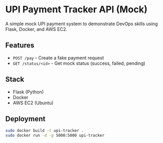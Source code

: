 # UPI Payment Tracker API (Mock)

A simple mock UPI payment system to demonstrate DevOps skills using Flask, Docker, and AWS EC2.

## Features

- `POST /pay` - Create a fake payment request
- `GET /status/<id>` - Get mock status (success, failed, pending)

## Stack

- Flask (Python)
- Docker
- AWS EC2 (Ubuntu)

## Deployment

```bash
sudo docker build -t upi-tracker .
sudo docker run -d -p 5000:5000 upi-tracker
